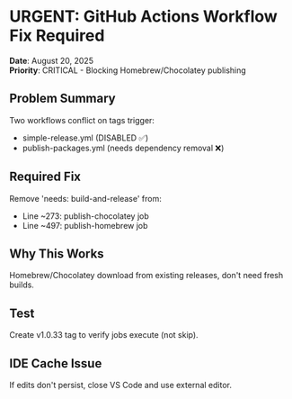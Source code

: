 # URGENT: GitHub Actions Workflow Fix Required

**Date**: August 20, 2025  
**Priority**: CRITICAL - Blocking Homebrew/Chocolatey publishing

## Problem Summary
Two workflows conflict on tags trigger:
- simple-release.yml (DISABLED ✅)
- publish-packages.yml (needs dependency removal ❌)

## Required Fix
Remove 'needs: build-and-release' from:
- Line ~273: publish-chocolatey job  
- Line ~497: publish-homebrew job

## Why This Works
Homebrew/Chocolatey download from existing releases, don't need fresh builds.

## Test
Create v1.0.33 tag to verify jobs execute (not skip).

## IDE Cache Issue
If edits don't persist, close VS Code and use external editor.
